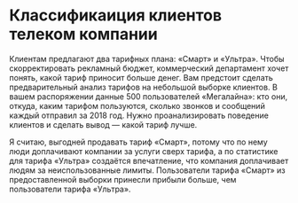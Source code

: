# Классификаиция клиентов телеком компании

Клиентам предлагают два тарифных плана: «Смарт» и «Ультра». Чтобы скорректировать рекламный бюджет, коммерческий департамент хочет понять, какой тариф приносит больше денег.
Вам предстоит сделать предварительный анализ тарифов на небольшой выборке клиентов. В вашем распоряжении данные 500 пользователей «Мегалайна»: кто они, откуда, каким тарифом пользуются, сколько звонков и сообщений каждый отправил за 2018 год. Нужно проанализировать поведение клиентов и сделать вывод — какой тариф лучше.

Я считаю, выгодней продавать тариф «Смарт», потому что по нему люди доплачивают компании за услуги сверх тарифа, а по статистике для тарифа «Ультра» создаётся впечатление, что компания доплачивает людям за неиспользованные лимиты. Пользователи тарифа «Смарт» из предоставленной выборки принесли прибыли больше, чем пользователи тарифа «Ультра».